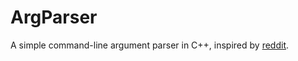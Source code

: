 ArgParser
=========

A simple command-line argument parser in C++, inspired by [reddit](http://www.reddit.com/r/dailyprogrammer/comments/2l6dll/11032014_challenge_187_easy_a_flagon_of_flags/).


